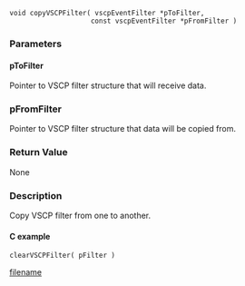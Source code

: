 

```clike
void copyVSCPFilter( vscpEventFilter *pToFilter, 
                    const vscpEventFilter *pFromFilter )
```

### Parameters

#### pToFilter
Pointer to VSCP filter structure that will receive data.

### pFromFilter
Pointer to VSCP filter structure that data will be copied from.


### Return Value
None

### Description
Copy VSCP filter from one to another. 

#### C example

```clike
clearVSCPFilter( pFilter )
```



[filename](./bottom_copyright.md ':include')